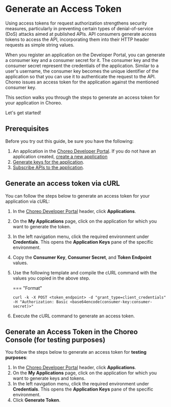 # Generate an Access Token

Using access tokens for request authorization strengthens security measures, particularly in preventing certain types of denial-of-service (DoS) attacks aimed at published APIs. API consumers generate access tokens to access the API, incorporating them into their HTTP header requests as simple string values.

When you register an application on the Developer Portal, you can generate a consumer key and a consumer secret for it. The consumer key and the consumer secret represent the credentials of the application. Similar to a user's username, the consumer key becomes the unique identifier of the application so that you can use it to authenticate the request to the API. Choreo issues an access token for the application against the mentioned consumer key.

This section walks you through the steps to generate an access token for your application in Choreo.

Let's get started!

## Prerequisites

Before you try out this guide, be sure you have the following:

1. An application in the [Choreo Developer Portal](https://devportal.choreo.dev). If you do not have an application created, [create a new application](https://wso2.com/choreo/docs/consuming-services/manage-application/#step-1-create-an-application)
2. [Generate keys for the application](https://wso2.com/choreo/docs/consuming-services/create-an-application/#step-2-generate-keys). 
3. [Subscribe APIs to the application](https://wso2.com/choreo/docs/consuming-services/create-a-subscription/#manage-subscriptions). 


## Generate an access token via cURL

You can follow the steps below to generate an access token for your application via cURL: 

1. In the [Choreo Developer Portal](https://devportal.choreo.dev) header, click **Applications**.
2. On the **My Applications** page, click on the application for which you want to generate the token.
3. In the left navigation menu, click the required environment under **Credentials**. This opens the **Application Keys** pane of the specific environment.
4. Copy the **Consumer Key**, **Consumer Secret**, and **Token Endpoint** values.
5. Use the following template and compile the cURL command with the values you copied in the above step. 

    === "Format"
    ```
    curl -k -X POST <token_endpoint> -d "grant_type=client_credentials" -H "Authorization: Basic <base64encode(consumer-key:consumer-secret)>"
    ```
6. Execute the  cURL command to generate an access token. 

## Generate an Access Token in the Choreo Console (for testing purposes)

You follow the steps below to generate an access token for **testing purposes**: 

1. In the [Choreo Developer Portal](https://devportal.choreo.dev) header, click **Applications**.
2. On the **My Applications** page, click on the application for which you want to generate keys and tokens.
3. In the left navigation menu, click the required environment under **Credentials**. This opens the **Application Keys** pane of the specific environment.
5. Click **Generate Token**.